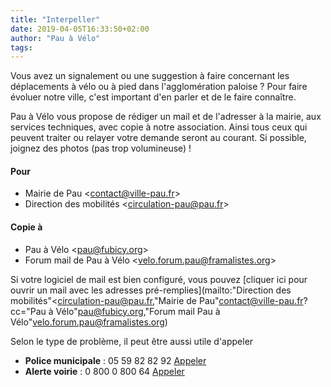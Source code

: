 ```yaml
---
title: "Interpeller"
date: 2019-04-05T16:33:50+02:00
author: "Pau à Vélo"
tags:
---
```


Vous avez un signalement ou une suggestion à faire concernant les déplacements
à vélo ou à pied dans l'agglomération paloise ?
Pour faire évoluer notre ville, c'est important d'en parler et de le faire
connaître.

Pau à Vélo vous propose de rédiger un mail et de l'adresser à la mairie,
aux services techniques, avec copie à notre association. Ainsi tous ceux qui peuvent
traiter ou relayer votre demande seront au courant. Si possible, joignez des
photos (pas trop volumineuse) !

####  Pour

* Mairie de Pau &lt;contact@ville-pau.fr&gt;
* Direction des mobilités &lt;circulation-pau@pau.fr&gt;

#### Copie à

* Pau à Vélo &lt;pau@fubicy.org&gt;
* Forum mail de Pau à Vélo &lt;velo.forum.pau@framalistes.org&gt;

Si votre logiciel de mail est bien configuré, vous pouvez [cliquer
ici pour ouvrir un mail avec les adresses pré-remplies](mailto:"Direction des mobilités"<circulation-pau@pau.fr,"Mairie de Pau"<contact@ville-pau.fr>?cc="Pau à Vélo"<pau@fubicy.org>,"Forum mail Pau à Vélo"<velo.forum.pau@framalistes.org>)

Selon le type de problème, il peut être aussi utile d'appeler 

* **Police municipale** : 05&nbsp;59&nbsp;82&nbsp;82&nbsp;92 <a href="tel:+33559828292"><span aria-hidden class="fas fa-phone-square" title="Appeler" style="font-size: 1.5em;"></span><span class="sr-only">Appeler</span></a>
* **Alerte voirie** : 0&nbsp;800&nbsp;0&nbsp;800&nbsp;64 <a href="tel:+33800080064"><span aria-hidden class="fas fa-phone-square" title="Appeler" style="font-size:1.5em"></span><span class="sr-only">Appeler</span></a>
